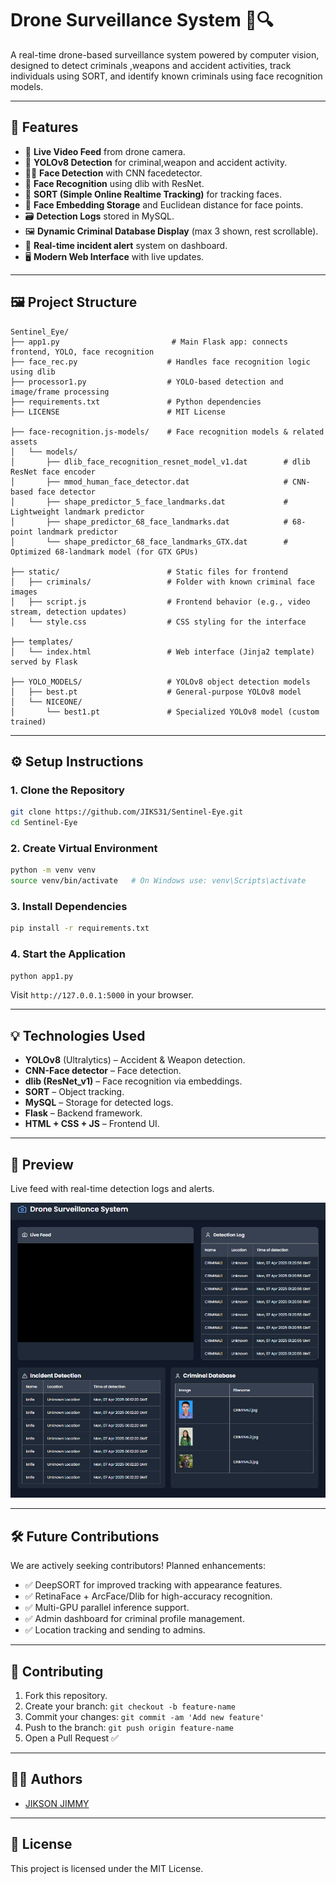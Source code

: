 
# Drone Surveillance System 🚁🔍

A real-time drone-based surveillance system powered by computer vision, designed to detect criminals ,weapons and accident activities, track individuals using SORT, and identify known criminals using face recognition models.

---

## 🔧 Features

- 🎥 **Live Video Feed** from drone camera.
- 🧠 **YOLOv8 Detection** for criminal,weapon and accident activity.
- 🧑‍💼 **Face Detection** with CNN facedetector.
- 🧠 **Face Recognition** using dlib with ResNet.
- 🔁 **SORT (Simple Online Realtime Tracking)** for tracking faces.
- 📸 **Face Embedding Storage** and Euclidean distance for face points.
- 🗃️ **Detection Logs** stored in MySQL.
- 🖼️ **Dynamic Criminal Database Display** (max 3 shown, rest scrollable).
- 🧠 **Real-time incident alert** system on dashboard.
- 🖥️ **Modern Web Interface** with live updates.

---

## 🖼️ Project Structure

```
Sentinel_Eye/
├── app1.py                         # Main Flask app: connects frontend, YOLO, face recognition
├── face_rec.py                    # Handles face recognition logic using dlib
├── processor1.py                  # YOLO-based detection and image/frame processing
├── requirements.txt               # Python dependencies
├── LICENSE                        # MIT License

├── face-recognition.js-models/    # Face recognition models & related assets
│   └── models/
│       ├── dlib_face_recognition_resnet_model_v1.dat        # dlib ResNet face encoder
│       ├── mmod_human_face_detector.dat                     # CNN-based face detector
│       ├── shape_predictor_5_face_landmarks.dat             # Lightweight landmark predictor
│       ├── shape_predictor_68_face_landmarks.dat            # 68-point landmark predictor
│       └── shape_predictor_68_face_landmarks_GTX.dat        # Optimized 68-landmark model (for GTX GPUs)

├── static/                        # Static files for frontend
│   ├── criminals/                 # Folder with known criminal face images
│   ├── script.js                  # Frontend behavior (e.g., video stream, detection updates)
│   └── style.css                  # CSS styling for the interface

├── templates/
│   └── index.html                 # Web interface (Jinja2 template) served by Flask

├── YOLO_MODELS/                   # YOLOv8 object detection models
│   ├── best.pt                    # General-purpose YOLOv8 model
│   └── NICEONE/
│       └── best1.pt               # Specialized YOLOv8 model (custom trained)
```

---

## ⚙️ Setup Instructions

### 1. Clone the Repository

```bash
git clone https://github.com/JIKS31/Sentinel-Eye.git
cd Sentinel-Eye
```

### 2. Create Virtual Environment

```bash
python -m venv venv
source venv/bin/activate   # On Windows use: venv\Scripts\activate
```

### 3. Install Dependencies

```bash
pip install -r requirements.txt
```

### 4. Start the Application

```bash
python app1.py
```

Visit `http://127.0.0.1:5000` in your browser.

---

## 💡 Technologies Used

- **YOLOv8** (Ultralytics) – Accident & Weapon detection.
- **CNN-Face detector** – Face detection.
- **dlib (ResNet_v1)** – Face recognition via embeddings.
- **SORT** – Object tracking.
- **MySQL** – Storage for detected logs.
- **Flask** – Backend framework.
- **HTML + CSS + JS** – Frontend UI.

---

## 📸 Preview

Live feed with real-time detection logs and alerts.

![UI Screenshot](Frontend.png)

---

## 🛠️ Future Contributions

We are actively seeking contributors! Planned enhancements:

- ✅ DeepSORT for improved tracking with appearance features.
- ✅ RetinaFace + ArcFace/Dlib for high-accuracy recognition.
- ✅ Multi-GPU parallel inference support.
- ✅ Admin dashboard for criminal profile management.
- ✅ Location tracking and sending to admins.
---

## 🤝 Contributing

1. Fork this repository.
2. Create your branch: `git checkout -b feature-name`
3. Commit your changes: `git commit -am 'Add new feature'`
4. Push to the branch: `git push origin feature-name`
5. Open a Pull Request ✅

---

## 🧑‍💻 Authors

- [JIKSON JIMMY](https://github.com/JIKS31)

---

## 📜 License

This project is licensed under the MIT License.
